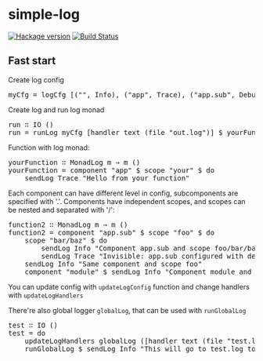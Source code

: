 # simple-log

[![Hackage version](https://img.shields.io/hackage/v/simple-log.svg?style=flat)](http://hackage.haskell.org/package/simple-log) [![Build Status](https://travis-ci.org/mvoidex/simple-log.png)](https://travis-ci.org/mvoidex/simple-log)

Fast start
--------

Create log config
<pre>
myCfg = logCfg [("", Info), ("app", Trace), ("app.sub", Debug)]
</pre>

Create log and run log monad
<pre>
run ∷ IO ()
run = runLog myCfg [handler text (file "out.log")] $ yourFunction
</pre>

Function with log monad:
<pre>
yourFunction ∷ MonadLog m ⇒ m ()
yourFunction = component "app" $ scope "your" $ do
	sendLog Trace "Hello from your function"
</pre>

Each component can have different level in config, subcomponents are specified with '.'. Components have independent scopes, and scopes can be nested and separated with '/':
<pre>
function2 ∷ MonadLog m ⇒ m ()
function2 = component "app.sub" $ scope "foo" $ do
	scope "bar/baz" $ do
		sendLog Info "Component app.sub and scope foo/bar/baz"
		sendLog Trace "Invisible: app.sub configured with debug level"
	sendLog Info "Same component and scope foo"
	component "module" $ sendLog Info "Component module and root scope"
</pre>

You can update config with `updateLogConfig` function and change handlers with `updateLogHandlers`

There're also global logger `globalLog`, that can be used with `runGlobalLog`
<pre>
test ∷ IO ()
test = do
	updateLogHandlers globalLog ([handler text (file "test.log")]:)
	runGlobalLog $ sendLog Info "This will go to test.log too"
</pre>
